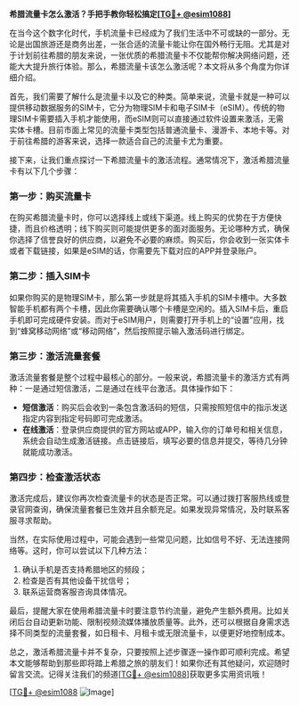 **希腊流量卡怎么激活？手把手教你轻松搞定[[TG💪+ @esim1088](https://t.me/s/esim1088)]**

在当今这个数字化时代，手机流量卡已经成为了我们生活中不可或缺的一部分。无论是出国旅游还是商务出差，一张合适的流量卡能让你在国外畅行无阻。尤其是对于计划前往希腊的朋友来说，一张优质的希腊流量卡不仅能帮你解决网络问题，还能大大提升旅行体验。那么，希腊流量卡该怎么激活呢？本文将从多个角度为你详细介绍。

首先，我们需要了解什么是流量卡以及它的种类。简单来说，流量卡就是一种可以提供移动数据服务的SIM卡，它分为物理SIM卡和电子SIM卡（eSIM）。传统的物理SIM卡需要插入手机才能使用，而eSIM则可以直接通过软件设置来激活，无需实体卡槽。目前市面上常见的流量卡类型包括普通流量卡、漫游卡、本地卡等。对于前往希腊的游客来说，选择一款适合自己的流量卡尤为重要。

接下来，让我们重点探讨一下希腊流量卡的激活流程。通常情况下，激活希腊流量卡有以下几个步骤：

### 第一步：购买流量卡
在购买希腊流量卡时，你可以选择线上或线下渠道。线上购买的优势在于方便快捷，而且价格透明；线下购买则可能提供更多的面对面服务。无论哪种方式，确保你选择了信誉良好的供应商，以避免不必要的麻烦。购买后，你会收到一张实体卡或者下载链接，如果是eSIM的话，你需要先下载对应的APP并登录账户。

### 第二步：插入SIM卡
如果你购买的是物理SIM卡，那么第一步就是将其插入手机的SIM卡槽中。大多数智能手机都有两个卡槽，因此你需要确认哪个卡槽是空闲的。插入SIM卡后，重启手机即可完成硬件安装。而对于eSIM用户，则需要打开手机上的“设置”应用，找到“蜂窝移动网络”或“移动网络”，然后按照提示输入激活码进行绑定。

### 第三步：激活流量套餐
激活流量套餐是整个过程中最核心的部分。一般来说，希腊流量卡的激活方式有两种：一是通过短信激活，二是通过在线平台激活。具体操作如下：
- **短信激活**：购买后会收到一条包含激活码的短信，只需按照短信中的指示发送指定内容到指定号码即可完成激活。
- **在线激活**：登录供应商提供的官方网站或APP，输入你的订单号和相关信息，系统会自动生成激活链接。点击链接后，填写必要的信息并提交，等待几分钟就能成功激活。

### 第四步：检查激活状态
激活完成后，建议你再次检查流量卡的状态是否正常。可以通过拨打客服热线或登录官网查询，确保流量套餐已生效并且余额充足。如果发现异常情况，及时联系客服寻求帮助。

当然，在实际使用过程中，可能会遇到一些常见问题，比如信号不好、无法连接网络等。这时，你可以尝试以下几种方法：
1. 确认手机是否支持希腊地区的频段；
2. 检查是否有其他设备干扰信号；
3. 联系运营商客服咨询具体情况。

最后，提醒大家在使用希腊流量卡时要注意节约流量，避免产生额外费用。比如关闭后台自动更新功能、限制视频流媒体播放质量等。此外，还可以根据自身需求选择不同类型的流量套餐，如日租卡、月租卡或无限流量卡，以便更好地控制成本。

总之，激活希腊流量卡并不复杂，只要按照上述步骤逐一操作即可顺利完成。希望本文能够帮助到那些即将踏上希腊之旅的朋友们！如果你还有其他疑问，欢迎随时留言交流。记得关注我们的频道[[TG💪+ @esim1088](https://t.me/s/esim1088)]获取更多实用资讯哦！

[[TG💪+ @esim1088](https://t.me/s/esim1088) ![Image](https://i.postimg.cc/4NQfJmqS/Snipaste-2025-05-13-00-14-12.png)]